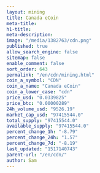 ```yaml
---
layout: mining
title: Canada eCoin
meta-title: 
h1-title: 
meta-description: 
image: "/media/1382763/cdn.png"
published: true
allow_search_engine: false
sitemap: false
enable_comment: false
sort_order: 643
permalink: "/en/cdn/mining.html"
coin_a_symbol: "CDN"
coin_a_name: "Canada eCoin"
coin_a_lower_case: "cdn"
price_usd: "0.0339825"
price_btc: "0.00000289"
24h_volume_usd: "9526.19"
market_cap_usd: "97415544.0"
total_supply: "97415544.0"
available_supply: "97415544.0"
percent_change_1h: "-8.79"
percent_change_24h: "1.57"
percent_change_7d: "-8.19"
last_updated: "1517140743"
parent-url: "/en/cdn/"
author: Sam
---
```


